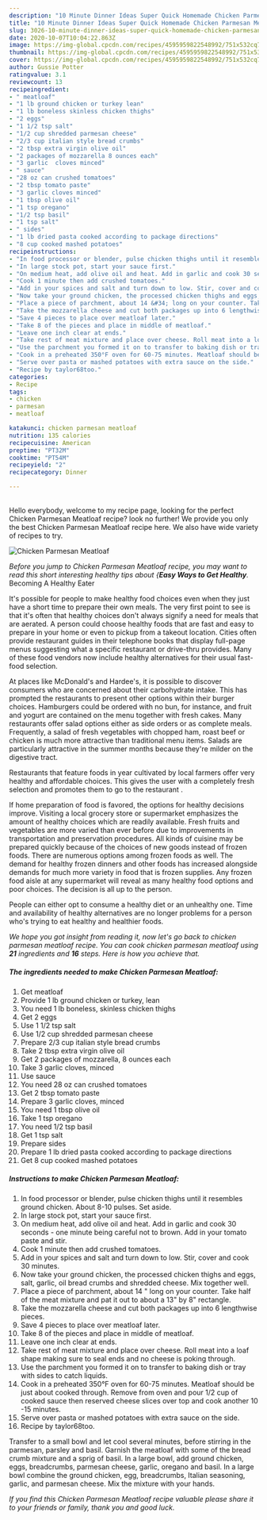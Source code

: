 ```yaml
---
description: "10 Minute Dinner Ideas Super Quick Homemade Chicken Parmesan Meatloaf"
title: "10 Minute Dinner Ideas Super Quick Homemade Chicken Parmesan Meatloaf"
slug: 3026-10-minute-dinner-ideas-super-quick-homemade-chicken-parmesan-meatloaf
date: 2020-10-07T10:04:22.863Z
image: https://img-global.cpcdn.com/recipes/4595959822548992/751x532cq70/chicken-parmesan-meatloaf-recipe-main-photo.jpg
thumbnail: https://img-global.cpcdn.com/recipes/4595959822548992/751x532cq70/chicken-parmesan-meatloaf-recipe-main-photo.jpg
cover: https://img-global.cpcdn.com/recipes/4595959822548992/751x532cq70/chicken-parmesan-meatloaf-recipe-main-photo.jpg
author: Gussie Potter
ratingvalue: 3.1
reviewcount: 13
recipeingredient:
- " meatloaf"
- "1 lb ground chicken or turkey lean"
- "1 lb boneless skinless chicken thighs"
- "2 eggs"
- "1 1/2 tsp salt"
- "1/2 cup shredded parmesan cheese"
- "2/3 cup italian style bread crumbs"
- "2 tbsp extra virgin olive oil"
- "2 packages of mozzarella 8 ounces each"
- "3 garlic  cloves minced"
- " sauce"
- "28 oz can crushed tomatoes"
- "2 tbsp tomato paste"
- "3 garlic cloves minced"
- "1 tbsp olive oil"
- "1 tsp oregano"
- "1/2 tsp basil"
- "1 tsp salt"
- " sides"
- "1 lb dried pasta cooked according to package directions"
- "8 cup cooked mashed potatoes"
recipeinstructions:
- "In food processor or blender, pulse chicken thighs until it resembles ground chicken. About 8-10 pulses. Set aside."
- "In large stock pot, start your sauce first."
- "On medium heat, add olive oil and heat. Add in garlic and cook 30 seconds - one minute being careful not to brown. Add in your tomato paste and stir."
- "Cook 1 minute then add crushed tomatoes."
- "Add in your spices and salt and turn down to low. Stir, cover and cook 30 minutes."
- "Now take your ground chicken, the processed chicken thighs and eggs, salt, garlic,  oil bread crumbs and shredded cheese. Mix together well."
- "Place a piece of parchment, about 14 &#34; long on your counter. Take half of the meat mixture and pat it out to about a 13&#34; by 8&#34; rectangle."
- "Take the mozzarella cheese and cut both packages up into 6 lengthwise pieces."
- "Save 4 pieces to place over meatloaf later."
- "Take 8 of the pieces and place in middle of meatloaf."
- "Leave one inch clear at ends."
- "Take rest of meat mixture and place over cheese. Roll meat into a loaf shape making sure to seal ends and no cheese is poking through."
- "Use the parchment you formed it on to transfer to baking dish or tray with sides to catch liquids."
- "Cook in a preheated 350°F oven for 60-75 minutes. Meatloaf should be just about cooked through. Remove from oven and pour 1/2 cup of cooked sauce then reserved cheese slices over top and cook another 10 -15 minutes."
- "Serve over pasta or mashed potatoes with extra sauce on the side."
- "Recipe by taylor68too."
categories:
- Recipe
tags:
- chicken
- parmesan
- meatloaf

katakunci: chicken parmesan meatloaf 
nutrition: 135 calories
recipecuisine: American
preptime: "PT32M"
cooktime: "PT54M"
recipeyield: "2"
recipecategory: Dinner

---
```

<br>
Hello everybody, welcome to my recipe page, looking for the perfect Chicken Parmesan Meatloaf recipe? look no further! We provide you only the best Chicken Parmesan Meatloaf recipe here. We also have wide variety of recipes to try.
<br>


![Chicken Parmesan Meatloaf](https://img-global.cpcdn.com/recipes/4595959822548992/751x532cq70/chicken-parmesan-meatloaf-recipe-main-photo.jpg)

<i>Before you jump to Chicken Parmesan Meatloaf recipe, you may want to read this short interesting healthy tips about {<strong>Easy Ways to Get Healthy</strong>.</i>
Becoming A Healthy Eater

It's possible for people to make healthy food choices even when they just have a short time to prepare their own meals. The very first point to see is that it's often that healthy choices don't always signify a need for meals that are aerated. A person could choose healthy foods that are fast and easy to prepare in your home or even to pickup from a takeout location. Cities often provide restaurant guides in their telephone books that display full-page menus suggesting what a specific restaurant or drive-thru provides. Many of these food vendors now include healthy alternatives for their usual fast-food selection.

At places like McDonald's and Hardee's, it is possible to discover consumers who are concerned about their carbohydrate intake.  This has prompted the restaurants to present other options within their burger choices. Hamburgers could be ordered with no bun, for instance, and fruit and yogurt are contained on the menu together with fresh cakes. Many restaurants offer salad options either as side orders or as complete meals. Frequently, a salad of fresh vegetables with chopped ham, roast beef or chicken is much more attractive than traditional menu items.  Salads are particularly attractive in the summer months because they're milder on the digestive tract.

Restaurants that feature foods in year cultivated by local farmers offer very healthy and affordable choices.  This gives the user with a completely fresh selection and promotes them to go to the restaurant .

If home preparation of food is favored, the options for healthy decisions improve. Visiting a local grocery store or supermarket emphasizes the amount of healthy choices which are readily available. Fresh fruits and vegetables are more varied than ever before due to improvements in transportation and preservation procedures.  All kinds of cuisine may be prepared quickly because of the choices of new goods instead of frozen foods. There are numerous options among frozen foods as well. The demand for healthy frozen dinners and other foods has increased alongside demands for much more variety in food that is frozen supplies. Any frozen food aisle at any supermarket will reveal as many healthy food options and poor choices. The decision is all up to the person.

People can either opt to consume a healthy diet or an unhealthy one. Time and availability of healthy alternatives are no longer problems for a person who's trying to eat healthy and healthier foods.


<i>We hope you got insight from reading it, now let's go back to chicken parmesan meatloaf recipe. You can cook chicken parmesan meatloaf using <strong>21</strong> ingredients and <strong>16</strong> steps. Here is how you achieve that.
</i>

##### The ingredients needed to make Chicken Parmesan Meatloaf:

1. Get  meatloaf
1. Provide 1 lb ground chicken or turkey, lean
1. You need 1 lb boneless, skinless chicken thighs
1. Get 2 eggs
1. Use 1 1/2 tsp salt
1. Use 1/2 cup shredded parmesan cheese
1. Prepare 2/3 cup italian style bread crumbs
1. Take 2 tbsp extra virgin olive oil
1. Get 2 packages of mozzarella, 8 ounces each
1. Take 3 garlic  cloves, minced
1. Use  sauce
1. You need 28 oz can crushed tomatoes
1. Get 2 tbsp tomato paste
1. Prepare 3 garlic cloves, minced
1. You need 1 tbsp olive oil
1. Take 1 tsp oregano
1. You need 1/2 tsp basil
1. Get 1 tsp salt
1. Prepare  sides
1. Prepare 1 lb dried pasta cooked according to package directions
1. Get 8 cup cooked mashed potatoes


##### Instructions to make Chicken Parmesan Meatloaf:

1. In food processor or blender, pulse chicken thighs until it resembles ground chicken. About 8-10 pulses. Set aside.
1. In large stock pot, start your sauce first.
1. On medium heat, add olive oil and heat. Add in garlic and cook 30 seconds - one minute being careful not to brown. Add in your tomato paste and stir.
1. Cook 1 minute then add crushed tomatoes.
1. Add in your spices and salt and turn down to low. Stir, cover and cook 30 minutes.
1. Now take your ground chicken, the processed chicken thighs and eggs, salt, garlic,  oil bread crumbs and shredded cheese. Mix together well.
1. Place a piece of parchment, about 14 &#34; long on your counter. Take half of the meat mixture and pat it out to about a 13&#34; by 8&#34; rectangle.
1. Take the mozzarella cheese and cut both packages up into 6 lengthwise pieces.
1. Save 4 pieces to place over meatloaf later.
1. Take 8 of the pieces and place in middle of meatloaf.
1. Leave one inch clear at ends.
1. Take rest of meat mixture and place over cheese. Roll meat into a loaf shape making sure to seal ends and no cheese is poking through.
1. Use the parchment you formed it on to transfer to baking dish or tray with sides to catch liquids.
1. Cook in a preheated 350°F oven for 60-75 minutes. Meatloaf should be just about cooked through. Remove from oven and pour 1/2 cup of cooked sauce then reserved cheese slices over top and cook another 10 -15 minutes.
1. Serve over pasta or mashed potatoes with extra sauce on the side.
1. Recipe by taylor68too.


Transfer to a small bowl and let cool several minutes, before stirring in the parmesan, parsley and basil. Garnish the meatloaf with some of the bread crumb mixture and a sprig of basil. In a large bowl, add ground chicken, eggs, breadcrumbs, parmesan cheese, garlic, oregano and basil. In a large bowl combine the ground chicken, egg, breadcrumbs, Italian seasoning, garlic, and parmesan cheese. Mix the mixture with your hands. 

<i>If you find this Chicken Parmesan Meatloaf recipe valuable please share it to your friends or family, thank you and good luck.</i>
